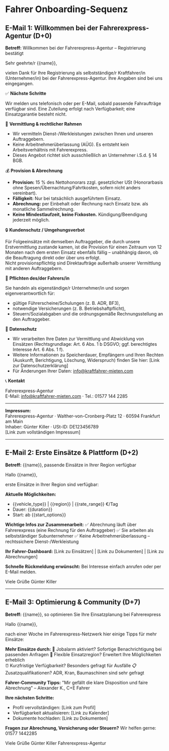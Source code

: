 # Fahrer Onboarding-Sequenz

## E-Mail 1: Willkommen bei der Fahrerexpress-Agentur (D+0)

**Betreff:** Willkommen bei der Fahrerexpress-Agentur – Registrierung bestätigt

Sehr geehrte/r {{name}},

vielen Dank für Ihre Registrierung als selbstständige/r Kraftfahrer/in (Unternehmer/in) bei der Fahrerexpress-Agentur. Ihre Angaben sind bei uns eingegangen.

✅ **Nächste Schritte**

Wir melden uns telefonisch oder per E-Mail, sobald passende Fahraufträge verfügbar sind. Eine Zuteilung erfolgt nach Verfügbarkeit; eine Einsatzgarantie besteht nicht.

💼 **Vermittlung & rechtlicher Rahmen**

- Wir vermitteln Dienst-/Werkleistungen zwischen Ihnen und unseren Auftraggebern.
- Keine Arbeitnehmerüberlassung (AÜG). Es entsteht kein Arbeitsverhältnis mit Fahrerexpress.
- Dieses Angebot richtet sich ausschließlich an Unternehmer i.S.d. § 14 BGB.

💰 **Provision & Abrechnung**

- **Provision:** 15 % des Nettohonorars zzgl. gesetzlicher USt (Honorarbasis ohne Spesen/Übernachtung/Fahrtkosten, sofern nicht anders vereinbart).
- **Fälligkeit:** Nur bei tatsächlich ausgeführtem Einsatz.
- **Abrechnung:** per Einbehalt oder Rechnung nach Einsatz bzw. als monatliche Sammelrechnung.
- **Keine Mindestlaufzeit, keine Fixkosten.** Kündigung/Beendigung jederzeit möglich.

🔒 **Kundenschutz / Umgehungsverbot**

Für Folgeeinsätze mit demselben Auftraggeber, die durch unsere Erstvermittlung zustande kamen, ist die Provision für einen Zeitraum von 12 Monaten nach dem ersten Einsatz ebenfalls fällig – unabhängig davon, ob die Beauftragung direkt oder über uns erfolgt.  
Nicht provisionspflichtig sind Direktaufträge außerhalb unserer Vermittlung mit anderen Auftraggebern.

🧾 **Pflichten des/der Fahrers/in**

Sie handeln als eigenständige/r Unternehmer/in und sorgen eigenverantwortlich für:
- gültige Führerscheine/Schulungen (z. B. ADR, BF3),
- notwendige Versicherungen (z. B. Betriebshaftpflicht),
- Steuern/Sozialabgaben und die ordnungsgemäße Rechnungsstellung an den Auftraggeber.

🔐 **Datenschutz**

- Wir verarbeiten Ihre Daten zur Vermittlung und Abwicklung von Einsätzen (Rechtsgrundlage: Art. 6 Abs. 1 b DSGVO; ggf. berechtigtes Interesse Art. 6 Abs. 1 f).
- Weitere Informationen zu Speicherdauer, Empfängern und Ihren Rechten (Auskunft, Berichtigung, Löschung, Widerspruch) finden Sie hier: [Link zur Datenschutzerklärung]
- Für Änderungen Ihrer Daten: info@kraftfahrer-mieten.com

📞 **Kontakt**

Fahrerexpress-Agentur  
E-Mail: info@kraftfahrer-mieten.com · Tel.: 01577 144 2285

---
**Impressum:**  
Fahrerexpress-Agentur · Walther-von-Cronberg-Platz 12 · 60594 Frankfurt am Main  
Inhaber: Günter Killer · USt-ID: DE123456789  
[Link zum vollständigen Impressum]

---

## E-Mail 2: Erste Einsätze & Plattform (D+2)

**Betreff:** {{name}}, passende Einsätze in Ihrer Region verfügbar

Hallo {{name}},

erste Einsätze in Ihrer Region sind verfügbar:

**Aktuelle Möglichkeiten:**
- {{vehicle_type}} | {{region}} | {{rate_range}} €/Tag
- Dauer: {{duration}}
- Start: ab {{start_options}}

**Wichtige Infos zur Zusammenarbeit:**
✅ Abrechnung läuft über Fahrerexpress (eine Rechnung für den Auftraggeber)
✅ Sie arbeiten als selbstständiger Subunternehmer
✅ Keine Arbeitnehmerüberlassung – rechtssichere Dienst-/Werkleistung

**Ihr Fahrer-Dashboard:**
[Link zu Einsätzen] | [Link zu Dokumenten] | [Link zu Abrechnungen]

**Schnelle Rückmeldung erwünscht:**
Bei Interesse einfach anrufen oder per E-Mail melden.

Viele Grüße
Günter Killer

---

## E-Mail 3: Optimierung & Community (D+7)

**Betreff:** {{name}}, so optimieren Sie Ihre Einsatzplanung bei Fahrerexpress

Hallo {{name}},

nach einer Woche im Fahrerexpress-Netzwerk hier einige Tipps für mehr Einsätze:

**Mehr Einsätze durch:**
🔔 Jobalarm aktiviert? Sofortige Benachrichtigung bei passenden Anfragen
📍 Flexible Einsatzregion? Erweitert Ihre Möglichkeiten erheblich  
⏰ Kurzfristige Verfügbarkeit? Besonders gefragt für Ausfälle
📋 Zusatzqualifikationen? ADR, Kran, Baumaschinen sind sehr gefragt

**Fahrer-Community Tipps:**
"Mir gefällt die klare Disposition und faire Abrechnung" – Alexander K., C+E Fahrer

**Ihre nächsten Schritte:**
- Profil vervollständigen: [Link zum Profil]
- Verfügbarkeit aktualisieren: [Link zu Kalender]  
- Dokumente hochladen: [Link zu Dokumenten]

**Fragen zur Abrechnung, Versicherung oder Steuern?**
Wir helfen gerne: 01577 1442285

Viele Grüße
Günter Killer
Fahrerexpress-Agentur